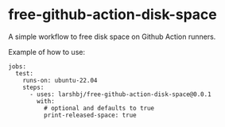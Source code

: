 # free-github-action-disk-space
A simple workflow to free disk space on Github Action runners.

Example of how to use:
```
jobs:
  test:
    runs-on: ubuntu-22.04
    steps:
      - uses: larshbj/free-github-action-disk-space@0.0.1
        with:
          # optional and defaults to true
          print-released-space: true
```
